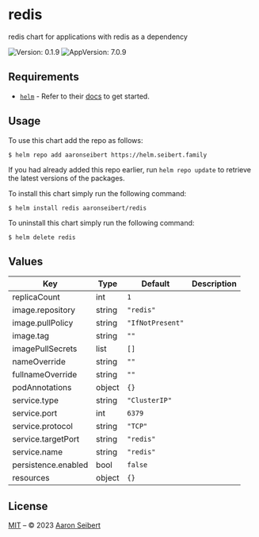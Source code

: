 

# redis

redis chart for applications with redis as a dependency

 ![Version: 0.1.9](https://img.shields.io/badge/Version-0.1.9-informational?style=flat-square)  ![AppVersion: 7.0.9](https://img.shields.io/badge/AppVersion-7.0.9-informational?style=flat-square)

## Requirements

- [`helm`](https://helm.sh) - Refer to their [docs](https://helm.sh/docs) to get started.

## Usage

To use this chart add the repo as follows:

```console
$ helm repo add aaronseibert https://helm.seibert.family
```

If you had already added this repo earlier, run `helm repo update` to retrieve the latest versions of the packages.

To install this chart simply run the following command:

```console
$ helm install redis aaronseibert/redis
```

To uninstall this chart simply run the following command:

```console
$ helm delete redis
```

## Values

| Key | Type | Default | Description |
|-----|------|---------|-------------|
| replicaCount | int | `1` |  |
| image.repository | string | `"redis"` |  |
| image.pullPolicy | string | `"IfNotPresent"` |  |
| image.tag | string | `""` |  |
| imagePullSecrets | list | `[]` |  |
| nameOverride | string | `""` |  |
| fullnameOverride | string | `""` |  |
| podAnnotations | object | `{}` |  |
| service.type | string | `"ClusterIP"` |  |
| service.port | int | `6379` |  |
| service.protocol | string | `"TCP"` |  |
| service.targetPort | string | `"redis"` |  |
| service.name | string | `"redis"` |  |
| persistence.enabled | bool | `false` |  |
| resources | object | `{}` |  |

## License

[MIT](../LICENSE.md) – © 2023 [Aaron Seibert](https://helm.seibert.family)
